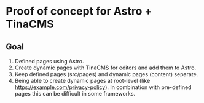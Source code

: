 # Proof of concept for Astro + TinaCMS

## Goal

1. Defined pages using Astro.
1. Create dynamic pages with TinaCMS for editors and add them to Astro.
1. Keep defined pages (src/pages) and dynamic pages (content) separate.
1. Being able to create dynamic pages at root-level (like https://example.com/privacy-policy). In combination with pre-defined pages this can be difficult in some frameworks.
